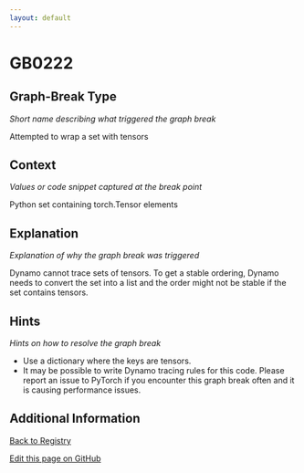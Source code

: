 ```yaml
---
layout: default
---
```

# GB0222

## Graph-Break Type
*Short name describing what triggered the graph break*

Attempted to wrap a set with tensors

## Context
*Values or code snippet captured at the break point*

Python set containing torch.Tensor elements

## Explanation
*Explanation of why the graph break was triggered*

Dynamo cannot trace sets of tensors. To get a stable ordering, Dynamo needs to convert the set into a list and the order might not be stable if the set contains tensors.

## Hints
*Hints on how to resolve the graph break*

- Use a dictionary where the keys are tensors.
- It may be possible to write Dynamo tracing rules for this code. Please report an issue to PyTorch if you encounter this graph break often and it is causing performance issues.


## Additional Information

<!-- ADDITIONAL INFORMATION START - Add custom information below this line -->

<!-- ADDITIONAL INFORMATION END -->

[Back to Registry](../index.html)

[Edit this page on GitHub](https://github.com/pytorch-labs/compile-graph-break-site/edit/main/docs/gb/gb0222.md)
